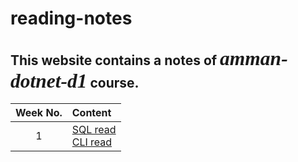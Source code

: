 # reading-notes

## This website contains a notes of *<span style="font-family:Papyrus; font-size:1.5em">amman-dotnet-d1</span>* course.

| Week No. | Content|
|:---------: |:--------------|
|1|[SQL read](SQLread.md) <br> [CLI read](CLIread.md)| 



